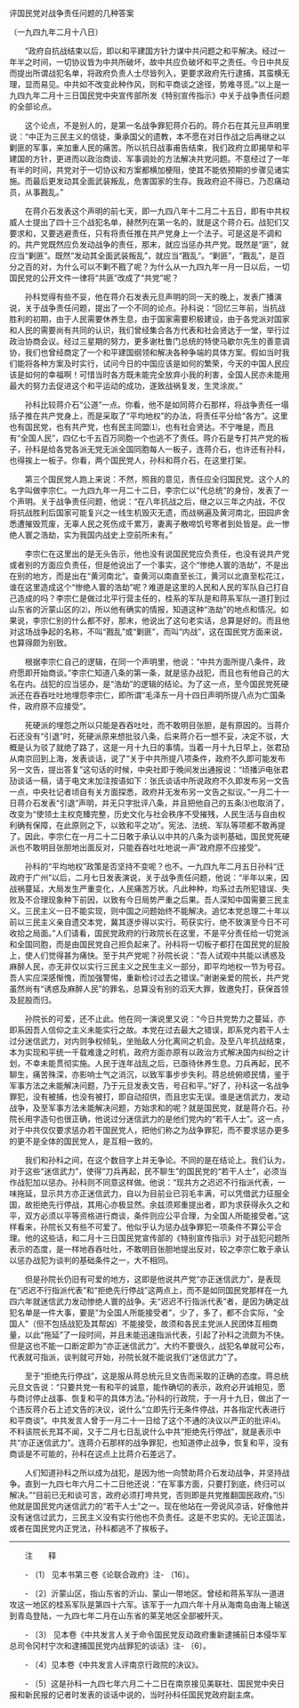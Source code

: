 评国民党对战争责任问题的几种答案

（一九四九年二月十八日）



　　“政府自抗战结束以后，即以和平建国方针力谋中共问题之和平解决。经过一年半之时间，一切协议皆为中共所破坏，故中共应负破坏和平之责任。今日中共反而提出所谓战犯名单，将政府负责人士尽皆列入，更要求政府先行逮捕，其蛮横无理，显而易见。中共如不改变此种作风，则和平商谈之途径，势难寻觅。”以上是一九四九年二月十三日国民党中央宣传部所发《特别宣传指示》中关于战争责任问题的全部论点。 

　　这个论点，不是别人的，是第一名战争罪犯蒋介石的。蒋介石在其元旦声明里说：“中正为三民主义的信徒，秉承国父的遗教，本不愿在对日作战之后再继之以剿匪的军事，来加重人民的痛苦。所以抗日战事甫告结束，我们政府立即揭举和平建国的方针，更进而以政治商谈、军事调处的方法解决共党问题。不意经过了一年有半的时间，共党对于一切协议和方案都横加梗阻，使其不能依预期的步骤见诸实施。而最后更发动其全面武装叛乱，危害国家的生存。我政府迫不得已，乃忍痛动员，从事戡乱。” 

　　在蒋介石发表这个声明的前七天，即一九四八年十二月二十五日，即有中共权威人士提出了四十三个战犯名单，赫然列在第一名的，就是这个蒋介石。战犯们又要求和，又要逃避责任，只有将责任推在共产党身上一个法子。可是这是不调和的。共产党既然应负发动战争的责任，那末，就应当惩办共产党。既然是“匪”，就应当“剿匪”。既然“发动其全面武装叛乱”，就应当“戡乱”。“剿匪”，“戡乱”，是百分之百的对，为什么可以不剿不戡了呢？为什么从一九四九年一月一日以后，一切国民党的公开文件一律将“共匪”改成了“共党”呢？ 

　　孙科觉得有些不妥，他在蒋介石发表元旦声明的同一天的晚上，发表广播演说，关于战争责任问题，提出了一个不同的论点。孙科说：“回忆三年前，当抗战胜利的初期，由于人民需要休养生息，由于国家需要积极建设，由于各党派对国家和人民的需要尚有共同的认识，我们曾经集合各方代表和社会贤达于一堂，举行过政治协商会议。经过三星期的努力，更多谢杜鲁门总统的特使马歇尔先生的善意调协，我们也曾经商定了一个和平建国纲领和解决各种争端的具体方案。假如当时我们能将各种方案及时实行，试问今日的中国应该是如何的繁荣，今天的中国人民应该是如何的幸福啊！可惜当时各方既未能完全放弃小我的利害，全国人民亦未能用最大的努力去促进这个和平运动的成功，遂致战祸复发，生灵涂炭。” 

　　孙科比较蒋介石“公道”一点。你看，他不是如同蒋介石那样，将战争责任一塌括子推在共产党身上，而是采取了“平均地权”的办法，将责任平分给“各方”。这里也有国民党，也有共产党，也有民主同盟⑴，也有社会贤达。不宁唯是，而且有“全国人民”，四亿七千五百万同胞一个也逃不了责任。蒋介石是专打共产党的板子，孙科是给各党各派无党无派全国同胞每人一板子，连蒋介石，也许还有孙科，也得挨上一板子。你看，两个国民党人，孙科和蒋介石，在这里打架。 

　　第三个国民党人跑上来说：不然，照我的意见，责任应全归国民党。这个人的名字叫做李宗仁。一九四九年一月二十二日，李宗仁以“代总统”的身份，发表了一个声明。关于战争责任问题，他说：“在八年抗战之后，继之以三年之内战，不仅将抗战胜利后国家可能复兴之一线生机毁灭无遗，而战祸遍及黄河南北，田园庐舍悉遭摧毁荒废，无辜人民之死伤成千累万，妻离子散啼饥号寒者到处皆是。此一惨绝人寰之浩劫，实为我国内战史上空前所未有。” 

　　李宗仁在这里出的是无头告示，他也没有说国民党应负责任，也没有说共产党或者别的方面应负责任，但是他说出了一个事实，这个“惨绝人寰的浩劫”，不是出在别的地方，而是出在“黄河南北”。查黄河以南直至长江，黄河以北直至松花江，谁在这里造成这个“惨绝人寰的浩劫”呢？难道是这里的人民和人民的军队自己打自己造成的吗？李宗仁是做过北平行营主任的，桂系的军队是和蒋系军队一道打到过山东省的沂蒙山区的⑵，所以他有确实的情报，知道这种“浩劫”的地点和情况。如果说，李宗仁别的什么都不好，那末，他说出了这句老实话，总算是好的。而且他对这场战争起的名称，不叫“戡乱”或“剿匪”，而叫“内战”，这在国民党方面来说，也算得颇为别致。 

　　根据李宗仁自己的逻辑，在同一个声明里，他说：“中共方面所提八条件，政府愿即开始商谈。”李宗仁知道八条的第一条，就是惩办战犯，而且也有他自己的大名在内。战犯的应当惩办，是“浩劫”的逻辑的结论。为了这一点，至今国民党死硬派还在吞吞吐吐地埋怨李宗仁，即所谓“毛泽东一月十四日声明所提八点为亡国条件，政府原不应接受”。 

　　死硬派的埋怨之所以只能是吞吞吐吐，而不敢明目张胆，是有原因的。当蒋介石还没有“引退”时，死硬派原来想批驳八条，后来蒋介石一想不妥，决定不驳，大概是认为驳了就绝了路了，这是一月十九日的事情。当着一月十九日早上，张君劢从南京回到上海，发表谈话，说了“关于中共所提八项条件，政府不久即可能发布另一文告，提出答复”这句话的时候，中央社即于晚间发出通报说：“顷播沪电张君劢谈话一稿，请于电文末加注按语如下：张氏谈话中所说政府不久即发布另一文告一点，中央社记者顷自有关方面探悉，政府并无发布另一文告之拟议。”一月二十一日蒋介石发表“引退”声明，并无只字批评八条，并且把他自己的五条⑶也取消了，改变为“使领土主权克臻完整，历史文化与社会秩序不受摧残，人民生活与自由权利确有保障，在此原则之下，以致和平之功”。宪法、法统、军队等项都不敢再提了。因此，李宗仁在一月二十二日敢于承认以中共的八条为谈判基础，国民党死硬派也不敢明目张胆地出面反对，只能吞吞吐吐地说一声“政府原不应接受”。 

　　孙科的“平均地权”政策是否坚持不变呢？也不。一九四九年二月五日孙科“迁政府于广州”以后，二月七日发表演说，关于战争责任问题，他说：“半年以来，因战祸蔓延，大局发生严重变化，人民痛苦万状。凡此种种，均系过去所犯错误、失败及不合理现象种下前因，以致有今日局势严重之后果。吾人深知中国需要三民主义。三民主义一日不能实现，则中国之问题始终不能解决。追忆本党总理二十年以前以三民主义亲自遗交本党，冀其逐步得以实行。苟获实行，绝不致演至今日不可收拾之局面。”人们请看，国民党政府的行政院长在这里，不是平分责任给一切党派和全国同胞，而是由国民党自己担负起来了。孙科将一切板子都打在国民党的屁股上，使人们觉得甚为痛快。至于共产党呢？孙院长说：“吾人试观中共能以诱惑及麻醉人民，亦无非仅以实行三民主义之民生主义一部分，即平均地权一节为号召。吾人实应深感惭愧，而加强警惕，重新检讨过去之错误。”谢谢亲爱的院长，共产党虽然尚有“诱惑及麻醉人民”的罪名，总算没有别的滔天大罪，致邀免打，获保首领及屁股而归。 

　　孙院长的可爱，还不止此。他在同一演说里又说：“今日共党势力之蔓延，亦即系因吾人信仰之主义未能实行之故。本党在过去最大之错误，即系党内若干人士过分迷信武力，对内则争权倾轧，坐贻敌人分化离间之机会。及至八年抗战结束，本为实现和平统一千载难逢之时机，政府方面亦原有以政治方式解决国内纠纷之计划，不幸未能贯彻实施。人民于连年战乱之后，已亟待休养生息。刀兵再起，民不聊生，痛苦殊深，亦影响士气之消沉，以致军事步步失利。蒋总统俯顺民情，鉴于军事方法之未能解决问题，乃于元旦发表文告，号召和平。”好了，孙科这一名战争罪犯，没有被捕，也没有被打，即自动招供，而且忠实无误。谁是迷信武力，发动战争，及至军事方法未能解决问题，方始求和的呢？就是国民党，就是蒋介石。孙院长用字造句也很正确，他说过分迷信武力的是他们党内的“若干人士”。这一点，对于中共仅仅要求惩办若干国民党人，把他们称之为战争罪犯，而不要求惩办更多的更不是全体的国民党人，是互相一致的。 

　　我们和孙科之间，在这个数目字上并无争论。不同的是在结论上。我们认为，对于这些“迷信武力”，使得“刀兵再起，民不聊生”的国民党的“若干人士”，必须当作战犯加以惩办。孙科则不同意这样做。他说：“现共方之迟迟不行指派代表，一味拖延，显示共方亦正迷信武力，自以为目前业已羽毛丰满，可以凭借武力征服全国，故拒绝先行停战，其用心亦极显然。余兹须郑重提出者，即为求获得永久之和平，双方必须以平等资格进行商谈，条件则应公平合理，为全国人所能接受者。”这样看来，孙院长又有些不可爱了。他似乎认为惩办战争罪犯一项条件不算公平合理。他的这些话，和二月十三日国民党宣传部的《特别宣传指示》对于战犯问题所表示的态度，是一样地吞吞吐吐，不敢明目张胆地提出反对，较之李宗仁敢于承认以惩办战犯为谈判的基础条件之一，大不相同。 

　　但是孙院长仍旧有可爱的地方，这即是他说共产党“亦正迷信武力”，是表现在“迟迟不行指派代表”和“拒绝先行停战”这两点上，而不是如同国民党那样在一九四六年就迷信武力发动惨绝人寰的战争。夫“迟迟不行指派代表”者，是因为确定战犯名单是一件大事，要是“为全国人所能接受者”，少了，多了，都不合实际，“全国人”（但不包括战犯及其帮凶）不能接受，故须和各民主党派人民团体互相商量，以此“拖延”了一段时间，并且未能迅速指派代表，引起了孙科之流颇为不快。但是这也不能一口断定即为“亦正迷信武力”。大约不要很久，战犯名单就可公布，代表就可指派，谈判就可开始，孙院长就不能说我们“迷信武力”了。 

　　至于“拒绝先行停战”，这是服从蒋总统元旦文告而采取的正确的态度。蒋总统元旦文告说：“只要共党一有和平的诚意，能作确切的表示，政府必开诚相见，愿与商讨停止战事、恢复和平的具体方法。”孙科的行政院，于一月十九日，做出了一个违反蒋介石上述文告的决议，说什么“立即先行无条件停战，并各指定代表进行和平商谈”。中共发言人曾于一月二十一日给了这个不通的决议以严正的批评⑷。不料该院长充耳不闻，又于二月七日乱说什么中共“拒绝先行停战”，就是表示中共“亦正迷信武力”。连蒋介石那样的战争罪犯，也知道停止战争，恢复和平，没有商谈是不可能的，孙科在这点上比蒋介石差远了。 

　　人们知道孙科之所以成为战犯，是因为他一向赞助蒋介石发动战争，并坚持战争。直到一九四七年六月二十二日他还说：“在军事方面，只要打到底，终归可以解决。”“目前已无和谈可言，政府必须打垮共党，否则即是共党推翻国民政府。”⑸他就是国民党内迷信武力的“若干人士”之一。现在他站在一旁说风凉话，好像他并没有迷信过武力，三民主义没有实行他也不负责任。这是不忠实的。无论正国法，或者在国民党内正党法，孙科都逃不了挨板子。 





------------------

　　注　　释 

　　- 〔1〕 见本书第三卷《论联合政府》注- 〔16〕。 

　　- 〔2〕沂蒙山区，指山东省的沂山、蒙山一带地区。曾经和蒋系军队一道进攻这一地区的桂系军队是第四十六军。该军于一九四六年十月从海南岛由海上输送到青岛登陆，一九四七年二月在山东省的莱芜地区全部被歼灭。 

　　- 〔3〕 见本卷《中共发言人关于命令国民党反动政府重新逮捕前日本侵华军总司令冈村宁次和逮捕国民党内战罪犯的谈话》注- 〔6〕。 

　　- 〔4〕见本卷《中共发言人评南京行政院的决议》。 

　　- 〔5〕这是孙科一九四七年六月二十二日在南京接见美联社、国民党中央日报和新民报的记者时发表的谈话中说的，当时孙科任国民党政府副主席。 

